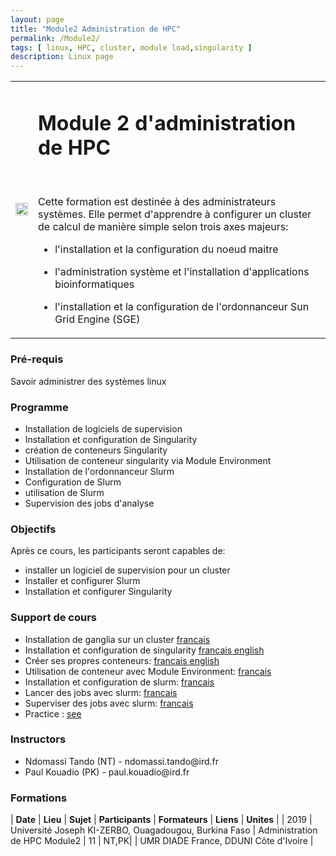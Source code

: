 ```yaml
---
layout: page
title: "Module2 Administration de HPC"
permalink: /Module2/
tags: [ linux, HPC, cluster, module load,singularity ]
description: Linux page 
---
```

<table class="table-contact">
<tr>
<td><img width="100%" src="{{ site.url }}/images/training-hpcadvanced.jpeg" alt="" />
</td>
<td>
<h1> Module 2 d'administration de HPC</h1><br />

Cette formation est destinée à des administrateurs systèmes.
Elle permet d'apprendre à configurer un cluster de calcul de manière simple selon trois axes majeurs:


-  l'installation et  la configuration du noeud  maitre

-  l'administration système  et l'installation d'applications bioinformatiques

-  l'installation et la configuration de l'ordonnanceur  Sun Grid Engine (SGE)

</td>
</tr>
</table>

### Pré-requis
Savoir administrer des systèmes linux



<div id="colonne1">
<h3>Programme</h3>
<ul>
<li> Installation de logiciels de supervision</li>
<li> Installation et configuration de Singularity</li>
<li> création de conteneurs Singularity </li>
<li> Utilisation de conteneur singularity via Module Environment </li>
<li> Installation de l'ordonnanceur Slurm</li>
<li> Configuration de Slurm</li>  
<li> utilisation de Slurm</li>  
<li> Supervision des jobs d'analyse</li>          
</ul>
</div>

<div id="colonne2">
<h3>Objectifs</h3>
Après ce cours, les participants seront capables de:
<ul>
<li>installer un logiciel de supervision pour un cluster </li>
<li>Installer et configurer Slurm </li>
<li>Installation et configurer Singularity </li>
</ul>
</div>

<div id="colonne3">
<h3>Support de cours</h3>
<ul>
<li>Installation de ganglia sur un cluster <a target="_blank" href="{{ site.url }}/hpc/installationganglia">francais</a></li>
<li>Installation et configuration de singularity <a target="_blank" href="{{ site.url }}/hpc/installationsingularity">francais</a><a target="_blank" href="{{ site.url }}/hpc/singularityinstallation"> english</a></li>
<li>Créer ses propres conteneurs: <a target="_blank" href="{{ site.url }}/hpc/creationconteneur">francais</a><a target="_blank" href="{{ site.url }}/hpc/containercreation"> english</a></li>   
<li>Utilisation de conteneur avec Module Environment: <a target="_blank" href="{{ site.url }}/hpc/modulesingularity">francais</a> 
</li> 
<li>Installation et configuration de slurm: <a target="_blank" href="{{ site.url }}/hpc/installationslurm">francais</a></li>
<li>Lancer des jobs avec slurm: <a target="_blank" href="{{ site.url }}/hpc/jobslurm">francais</a></li>
<li>Superviser des jobs avec slurm: <a target="_blank" href="{{ site.url }}/hpc/supervisionslurm">francais</a></li>
<li>Practice : <a target="_blank" href="{{ site.url }}/hpc/hpcAdvancedPractice">see</a> </li>
</ul>
</div>

<div id="nextInline" class="clearfix">
<h3>Instructors</h3>
<ul>
    <li>Ndomassi Tando (NT) - ndomassi.tando@ird.fr</li>
   <li>Paul Kouadio (PK) - paul.kouadio@ird.fr</li>
    
    
    
</ul>
</div>

### Formations
 
| **Date** | **Lieu** | **Sujet** | **Participants** | **Formateurs** | **Liens** | **Unites** |
| 2019 | Université Joseph KI-ZERBO, Ouagadougou, Burkina Faso |  Administration de HPC Module2  | 11 | NT,PK| | UMR DIADE France, DDUNI Côte d'Ivoire |


